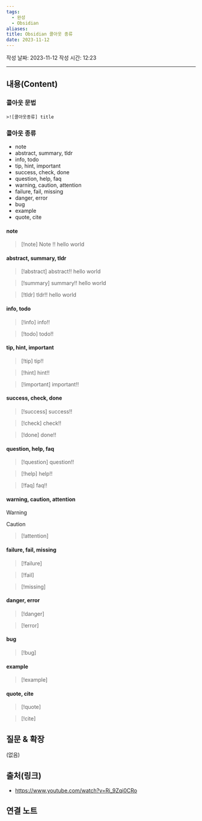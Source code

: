 ```yaml
---
tags:
  - 완성
  - Obsidian
aliases: 
title: Obsidian 콜아웃 종류
date: 2023-11-12
---
```



작성 날짜: 2023-11-12
작성 시간: 12:23


----
## 내용(Content)

### 콜아웃 문법
```text
>![콜아웃종류] title
```

### 콜아웃 종류

- note
- abstract, summary, tldr
- info, todo
- tip, hint, important
- success, check, done
- question, help, faq
- warning, caution, attention
- failure, fail, missing
- danger, error
- bug
- example
- quote, cite

#### note

>[!note] Note !!
>hello world


#### abstract, summary, tldr

>[!abstract] abstract!!
>hello world


>[!summary] summary!!
>hello world


>[!tldr] tldr!!
>hello world


#### info, todo

>[!info] info!!

>[!todo] todo!!


#### tip, hint, important

>[!tip] tip!!

>[!hint] hint!!

>[!important] important!!


#### success, check, done

>[!success] success!!

>[!check] check!!

>[!done] done!!

#### question, help, faq
>[!question] question!!
>

>[!help] help!!

>[!faq] faq!!

#### warning, caution, attention
>[!warning]

>[!caution]

>[!attention]

#### failure, fail, missing
>[!failure]

>[!fail]

>[!missing]


#### danger, error
>[!danger]

>[!error]


#### bug
>[!bug]

#### example
>[!example]

#### quote, cite

>[!quote]

>[!cite]







## 질문 & 확장

(없음)

## 출처(링크)
- https://www.youtube.com/watch?v=Ri_9Zqi0CRo

## 연결 노트










